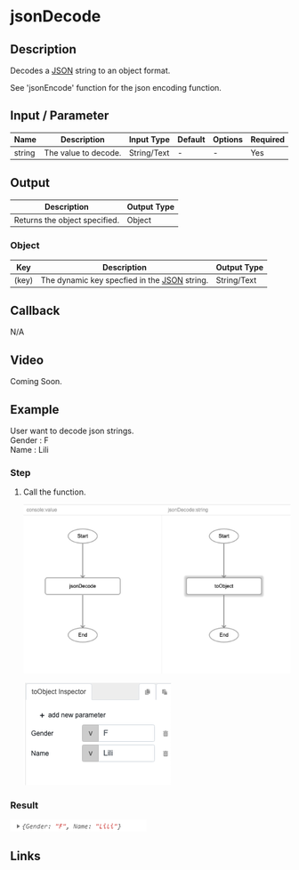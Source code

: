 # jsonDecode

## Description

Decodes a [JSON][JSON] string to an object format.

See 'jsonEncode' function for the json encoding function.

## Input / Parameter

| Name | Description | Input Type | Default | Options | Required |
| ------ | ------ | ------ | ------ | ------ | ------ |
| string | The value to decode. | String/Text | - | - | Yes |

## Output

| Description | Output Type |
| ------ | ------ |
| Returns the object specified. | Object |

### Object

| Key | Description | Output Type |
| ------ | ------ | ------ |
| (key) | The dynamic key specfied in the [JSON][JSON] string. | String/Text |

## Callback

N/A

## Video

Coming Soon.

<!-- Format: [![Video]({image-path}?raw=true)]({url-link}) -->

## Example

User want to decode json strings.
<br>
Gender : F<br />
Name : Lili<br />

### Step

1. Call the function.

   ![](./jsonDecode-step-1.png?raw=true)

   ![](./jsonDecode-step-2.png?raw=true)

   
### Result

![](./jsonDecode-result-1.png?raw=true)

## Links

[JSON]: <https://www.json.org/json-en.html>